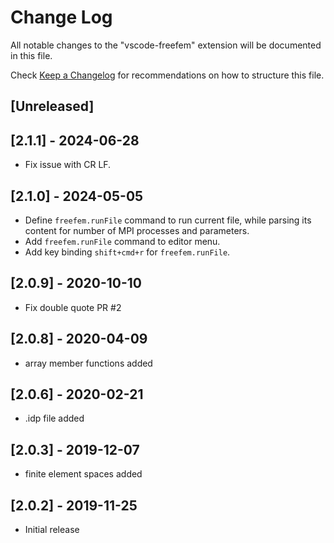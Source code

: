 # Change Log

All notable changes to the "vscode-freefem" extension will be documented in this file.

Check [Keep a Changelog](http://keepachangelog.com/) for recommendations on how to structure this file.

## [Unreleased]

## [2.1.1] - 2024-06-28

- Fix issue with CR LF.

## [2.1.0] - 2024-05-05

- Define `freefem.runFile` command to run current file, while parsing its content for number of MPI processes and parameters.
- Add `freefem.runFile` command to editor menu.
- Add key binding `shift+cmd+r` for `freefem.runFile`.

## [2.0.9] - 2020-10-10

- Fix double quote PR #2

## [2.0.8] - 2020-04-09

- array member functions added

## [2.0.6] - 2020-02-21

- .idp file added
  
## [2.0.3] - 2019-12-07

- finite element spaces added

## [2.0.2] - 2019-11-25

- Initial release
